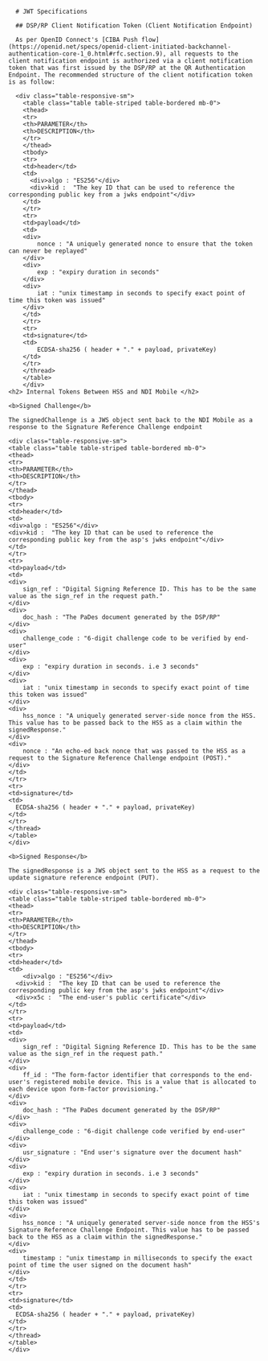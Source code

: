       # JWT Specifications
      
      ## DSP/RP Client Notification Token (Client Notification Endpoint)
    
      As per OpenID Connect's [CIBA Push flow](https://openid.net/specs/openid-client-initiated-backchannel-authentication-core-1_0.html#rfc.section.9), all requests to the client notification endpoint is authorized via a client notification token that was first issued by the DSP/RP at the QR Authentication Endpoint. The recommended structure of the client notification token is as follow:

      <div class="table-responsive-sm">
        <table class="table table-striped table-bordered mb-0">
        <thead>
        <tr>
        <th>PARAMETER</th>
        <th>DESCRIPTION</th>
        </tr>
        </thead>
        <tbody>
        <tr>
        <td>header</td>
        <td>
          <div>algo : "ES256"</div>
          <div>kid :  "The key ID that can be used to reference the corresponding public key from a jwks endpoint"</div>
        </td>
        </tr>
        <tr>
        <td>payload</td>
        <td>
        <div>
            nonce : "A uniquely generated nonce to ensure that the token can never be replayed"
        </div>
        <div>
            exp : "expiry duration in seconds"
        </div>
        <div>
            iat : "unix timestamp in seconds to specify exact point of time this token was issued"
        </div>
        </td>
        </tr>
        <tr>
        <td>signature</td>
        <td>
            ECDSA-sha256 ( header + "." + payload, privateKey)
        </td>
        </tr>
        </thread>
        </table>
        </div>
    <h2> Internal Tokens Between HSS and NDI Mobile </h2>
        
    <b>Signed Challenge</b>
        
    The signedChallenge is a JWS object sent back to the NDI Mobile as a response to the Signature Reference Challenge endpoint

    <div class="table-responsive-sm">
    <table class="table table-striped table-bordered mb-0">
    <thead>
    <tr>
    <th>PARAMETER</th>
    <th>DESCRIPTION</th>
    </tr>
    </thead>
    <tbody>
    <tr>
    <td>header</td>
    <td>
    <div>algo : "ES256"</div>
    <div>kid :  "The key ID that can be used to reference the corresponding public key from the asp's jwks endpoint"</div>
    </td>
    </tr>
    <tr>
    <td>payload</td>
    <td>
    <div>
        sign_ref : "Digital Signing Reference ID. This has to be the same value as the sign_ref in the request path."
    </div>
    <div>
        doc_hash : "The PaDes document generated by the DSP/RP"
    </div>
    <div>
        challenge_code : "6-digit challenge code to be verified by end-user"
    </div>
    <div>
        exp : "expiry duration in seconds. i.e 3 seconds"
    </div>
    <div>
        iat : "unix timestamp in seconds to specify exact point of time this token was issued"
    </div>
    <div>
        hss_nonce : "A uniquely generated server-side nonce from the HSS. This value has to be passed back to the HSS as a claim within the signedResponse."
    </div>
    <div>
        nonce : "An echo-ed back nonce that was passed to the HSS as a request to the Signature Reference Challenge endpoint (POST)."
    </div>
    </td>
    </tr>
    <tr>
    <td>signature</td>
    <td>
      ECDSA-sha256 ( header + "." + payload, privateKey)
    </td>
    </tr>
    </thread>
    </table>
    </div>
    
    <b>Signed Response</b>
    
    The signedResponse is a JWS object sent to the HSS as a request to the update signature reference endpoint (PUT).
    
    <div class="table-responsive-sm">
    <table class="table table-striped table-bordered mb-0">
    <thead>
    <tr>
    <th>PARAMETER</th>
    <th>DESCRIPTION</th>
    </tr>
    </thead>
    <tbody>
    <tr>
    <td>header</td>
    <td>
        <div>algo : "ES256"</div>
      <div>kid :  "The key ID that can be used to reference the corresponding public key from the asp's jwks endpoint"</div>
      <div>x5c :  "The end-user's public certificate"</div>
    </td>
    </tr>
    <tr>
    <td>payload</td>
    <td>
    <div>
        sign_ref : "Digital Signing Reference ID. This has to be the same value as the sign_ref in the request path."
    </div>
    <div>
        ff_id : "The form-factor identifier that corresponds to the end-user's registered mobile device. This is a value that is allocated to each device upon form-factor provisioning."
    </div>
    <div>
        doc_hash : "The PaDes document generated by the DSP/RP"
    </div>
    <div>
        challenge_code : "6-digit challenge code verified by end-user"
    </div>
    <div>
        usr_signature : "End user's signature over the document hash"
    </div>
    <div>
        exp : "expiry duration in seconds. i.e 3 seconds"
    </div>
    <div>
        iat : "unix timestamp in seconds to specify exact point of time this token was issued"
    </div>
    <div>
        hss_nonce : "A uniquely generated server-side nonce from the HSS's Signature Reference Challenge Endpoint. This value has to be passed back to the HSS as a claim within the signedResponse."
    </div>
    <div>
        timestamp : "unix timestamp in milliseconds to specify the exact point of time the user signed on the document hash"
    </div>
    </td>
    </tr>
    <tr>
    <td>signature</td>
    <td>
      ECDSA-sha256 ( header + "." + payload, privateKey)
    </td>
    </tr>
    </thread>
    </table>
    </div>